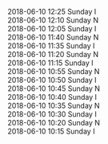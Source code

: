 2018-06-10 12:25 Sunday  I  
2018-06-10 12:10 Sunday  N  
2018-06-10 12:05 Sunday  I  
2018-06-10 11:40 Sunday  N  
2018-06-10 11:35 Sunday  I  
2018-06-10 11:20 Sunday  N  
2018-06-10 11:15 Sunday  I  
2018-06-10 10:55 Sunday  N  
2018-06-10 10:50 Sunday  I  
2018-06-10 10:45 Sunday  N  
2018-06-10 10:40 Sunday  I  
2018-06-10 10:35 Sunday  N  
2018-06-10 10:30 Sunday  I  
2018-06-10 10:20 Sunday  N  
2018-06-10 10:15 Sunday  I  

